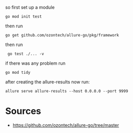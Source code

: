 so first set up a module
```
go mod init test
```
then run
```
go get github.com/ozontech/allure-go/pkg/framework
```
then run 
```
 go test ./... -v
```
if there was any problem run
```
go mod tidy
```
after creating the allure-results now run:
```
allure serve allure-results --host 0.0.0.0 --port 9999
```

# Sources
- https://github.com/ozontech/allure-go/tree/master